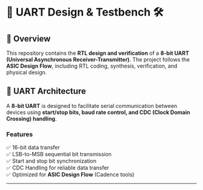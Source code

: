 # 📡 UART Design & Testbench 🛠  

## 🚀 Overview  
This repository contains the **RTL design and verification** of a **8-bit UART (Universal Asynchronous Receiver-Transmitter)**. The project follows the **ASIC Design Flow**, including RTL coding, synthesis, verification, and physical design.  



## 📡 UART Architecture  
A **8-bit UART** is designed to facilitate serial communication between devices using **start/stop bits, baud rate control, and CDC (Clock Domain Crossing) handling**.  

### **Features**  
✅ 16-bit data transfer  
✅ LSB-to-MSB sequential bit transmission  
✅ Start and stop bit synchronization  
✅ CDC Handling for reliable data transfer  
✅ Optimized for **ASIC Design Flow** (Cadence tools)  

---


